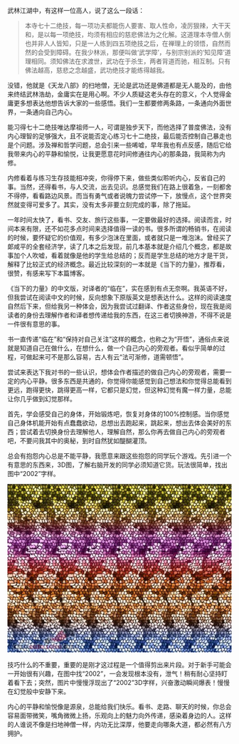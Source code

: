 <!---title:两条路-->
<!---keywords:读书《当下的力量》-->

武林江湖中，有这样一位高人，说了这么一段话：

>本寺七十二绝技，每一项功夫都能伤人要害、取人性命，凌厉狠辣，大干天和，是以每一项绝技，均须有相应的慈悲佛法为之化解。这道理本寺僧人倒也并非人人皆知，只是一人练到四五项绝技之后，在禅理上的领悟，自然而然的会受到障碍。在我少林派，那便叫做‘武学障’，与别宗别派的‘知见障’道理相同。须知佛法在求渡世，武功在于杀生，两者背道而驰，相互制。只有佛法越高，慈悲之念越盛，武功绝技才能练得越我。

没错，他就是《天龙八部》的扫地僧，无论是武功还是佛道都是无人能及的，由他来终结武林浩劫，金庸实在是用心啊。不少人质疑这老头存在的意义，个人觉得金庸更多想表达他想告诉大家的一些感悟。我们一生都要修两条路，一条通向外面世界，一条通向自己内心。

能习得七十二绝技唯达摩祖师一人，可谓是独步天下，而他选择了普度佛法，没有内心理智的足够强大，且不说能否定心练习七十二绝技，最后能否控制自己暴走也是个问题。涉及禅和哲学问题，总会引来一些唏嘘，早年我也有点反感，随后它给我带来内心的平静和愉悦，让我更愿意花时间修通往内心的那条路，我简称为内修。

内修看着与练习生存技能相冲突，你得停下来，做些类似聆听内心，反省自己的事。当然，还得看书，与人交流，出去见识。总感觉我们在路上很着急，一刻都舍不得停，看看路边风景。而当有勇气或者说魄力尝试停一下，放慢点，这个世界突然就变得可爱多了。其实，没有太多非要立刻完成的事，除了拖延。

一年时间太快了，看书、交友、旅行这些事，一定要做最好的选择。阅读而言，时间本来有限，还不如花多点时间来选择值得一读的书。很多所谓的畅销书，在阅读的时候，要怀疑它的价值观，有多少泡沫在里面，或者就只是一堆泡沫。曾经买了郞咸平的全套经济学，读了几本之后发现，前几本基本就是介绍几个概念，都是故事加个人吹嘘，看着就像是他的学生给总结的；反而是学生总结的地方才是干货，解释了比较正式的经济概念。最近比较深刻的一本就是《当下的力量》，推荐看，很赞，有感来写下本篇博客。

《当下的力量》的中文版，对译者的“临在”，实在感到有点无奈啊。我英语不好，但我尝试在阅读中文的时候，反向想象下原版英文是想表达什么。这样的阅读速度自然后下来，但给我另一种体会，因为我尝试过翻译、作者这些身份，现在我是阅读者的身份去理解作者和译者想传递给我的东西，在这三者切换神游，不得不说是一件很有意思的事。

书一直传递“临在”和“保持对自己关注”这样的概念，也称之为“开悟”，通俗点来说就是知道自己在做什么，在想什么，做一个自己内心的旁观者。看似乎简单的过程，可做起来可不是那么容易，古人有云“法可渐修，道需顿悟”。

尝试来表达下我对书的一些认识，想体会作者描述的做自己内心的旁观者，需要一定的内心平静。很多东西是共通的，你觉得你能感觉到自己想法和你觉得总能看到更远，跑得更快，跳得更高一样，它都只是幻觉，但这种幻觉有魔一样力量，总能让你几乎做到幻觉那样。

首先，学会感受自己的身体，开始锻炼吧，恢复对身体的100%控制感。当你感觉自己身体机能开始有点蠢蠢欲动，总想出去跑起来，跳起来，想出去体会美好的东西；尝试着去切换身份去理解他人，理解自然，那么你再去做自己内心的旁观者吧，不要问我其中的奥秘，到时自然犹如醍醐灌顶。

总会有抱怨内心总是不能平静，我愿意来跟这些抱怨的同学玩个游戏。先引进一个有意思的东西来，3D图，了解右脑开发的同学必须知道它货。玩法很简单，找出图中“2002”字样。

![图中暗藏“2002”](/static/images/upload/20140703174158-44.jpg)

技巧什么的不重要，重要的是刚才这过程是一个值得剪出来片段。对于新手可能会一开始很有兴趣，在图中找“2002”，一会发现根本没有，泄气！稍有耐心坚持盯着看下去；突然，图片中慢慢浮现出了“2002”3D字样，兴奋激动瞬间爆表！慢慢在幻觉般中安静下来。

内心的平静和愉悦像是源泉，总能给我们快乐。看书、走路、聊天的时候，你总会容易面带微笑，嘴角微微上扬，乐观向上的魅力向外传递，感染着身边的人。这样的人谁说不像是扫地神僧一样，内功无比深厚，他要走向哪条大道，都必然有八方拥护。







